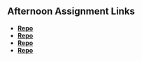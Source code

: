 ## Afternoon Assignment Links

* **[Repo](https://github.com/tarap88/trivia-db)**
* **[Repo](https://github.com/tarap88/spring24_gregslistAsyncMVC)**
* **[Repo](https://github.com/tarap88/pokedex)**
* **[Repo](https://github.com/tarap88/gifted)**
